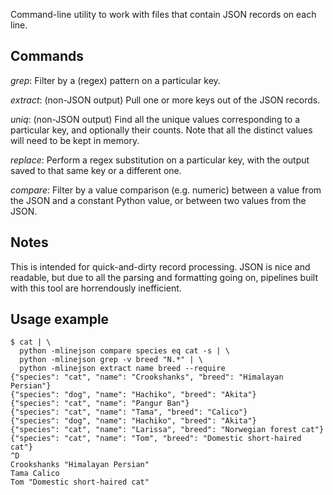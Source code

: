 Command-line utility to work with files that contain JSON records on each line.

Commands
--------

*grep*:
Filter by a (regex) pattern on a particular key.

*extract*:
(non-JSON output)
Pull one or more keys out of the JSON records.

*uniq*:
(non-JSON output)
Find all the unique values corresponding to a particular key, and optionally
their counts. Note that all the distinct values will need to be kept in
memory.

*replace*:
Perform a regex substitution on a particular key, with the output saved to
that same key or a different one.

*compare*:
Filter by a value comparison (e.g. numeric) between a value from the JSON and
a constant Python value, or between two values from the JSON.

Notes
-----
This is intended for quick-and-dirty record processing. JSON is nice and
readable, but due to all the parsing and formatting going on, pipelines built
with this tool are horrendously inefficient.

Usage example
-------------

```
$ cat | \
  python -mlinejson compare species eq cat -s | \
  python -mlinejson grep -v breed "N.*" | \
  python -mlinejson extract name breed --require
{"species": "cat", "name": "Crookshanks", "breed": "Himalayan Persian"}
{"species": "dog", "name": "Hachiko", "breed": "Akita"}
{"species": "cat", "name": "Pangur Ban"}
{"species": "cat", "name": "Tama", "breed": "Calico"}
{"species": "dog", "name": "Hachiko", "breed": "Akita"}
{"species": "cat", "name": "Larissa", "breed": "Norwegian forest cat"}
{"species": "cat", "name": "Tom", "breed": "Domestic short-haired cat"}
^D
Crookshanks "Himalayan Persian"
Tama Calico
Tom "Domestic short-haired cat"
```

